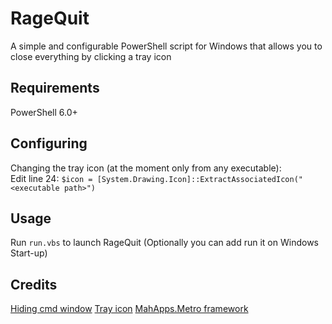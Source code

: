 # RageQuit
A simple and configurable PowerShell script for Windows that allows you to close everything by clicking a tray icon

## Requirements
PowerShell 6.0+

## Configuring
Changing the tray icon (at the moment only from any executable):  
Edit line 24: ```$icon = [System.Drawing.Icon]::ExtractAssociatedIcon("<executable path>")```

## Usage
Run `run.vbs` to launch RageQuit
(Optionally you can add run it on Windows Start-up)

## Credits
[Hiding cmd window](https://stackoverflow.com/questions/13142603/prevent-vbscript-app-from-showing-console-window)
[Tray icon](https://www.systanddeploy.com/2018/12/create-your-own-powershell.html)
[MahApps.Metro framework](https://github.com/MahApps/MahApps.Metro)
